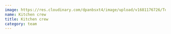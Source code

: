 ```yaml
---
image: https://res.cloudinary.com/dpanbsxt4/image/upload/v1681176726/Tonys/IMG_4352_nfuxjo.jpg
name: Kitchen crew
title: Kitchen crew
category: team
---
```

